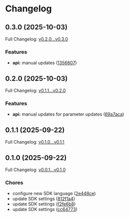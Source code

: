 # Changelog

## 0.3.0 (2025-10-03)

Full Changelog: [v0.2.0...v0.3.0](https://github.com/AgentbaseHQ/agentbase-python/compare/v0.2.0...v0.3.0)

### Features

* **api:** manual updates ([1356607](https://github.com/AgentbaseHQ/agentbase-python/commit/1356607bd114f47701ad219980afd39ad510c07f))

## 0.2.0 (2025-10-03)

Full Changelog: [v0.1.1...v0.2.0](https://github.com/AgentbaseHQ/agentbase-python/compare/v0.1.1...v0.2.0)

### Features

* **api:** manual updates for parameter updates ([69a7aca](https://github.com/AgentbaseHQ/agentbase-python/commit/69a7acadd162150cf9ae54fbebb2c200498e9507))

## 0.1.1 (2025-09-22)

Full Changelog: [v0.1.0...v0.1.1](https://github.com/AgentbaseHQ/agentbase-python/compare/v0.1.0...v0.1.1)

## 0.1.0 (2025-09-22)

Full Changelog: [v0.0.1...v0.1.0](https://github.com/AgentbaseHQ/agentbase-python/compare/v0.0.1...v0.1.0)

### Chores

* configure new SDK language ([2e448ce](https://github.com/AgentbaseHQ/agentbase-python/commit/2e448ce075c5a14429adf3f0577fd1f357ed9f4f))
* update SDK settings ([812f1a4](https://github.com/AgentbaseHQ/agentbase-python/commit/812f1a4361f2319ea3339fa806c9e46c0ee1ebb2))
* update SDK settings ([f2fe6b8](https://github.com/AgentbaseHQ/agentbase-python/commit/f2fe6b84d51c36039583b2993fca76c3ad4f6125))
* update SDK settings ([cc64773](https://github.com/AgentbaseHQ/agentbase-python/commit/cc64773a3632a48301cdf7e505015d317fbc5aec))
